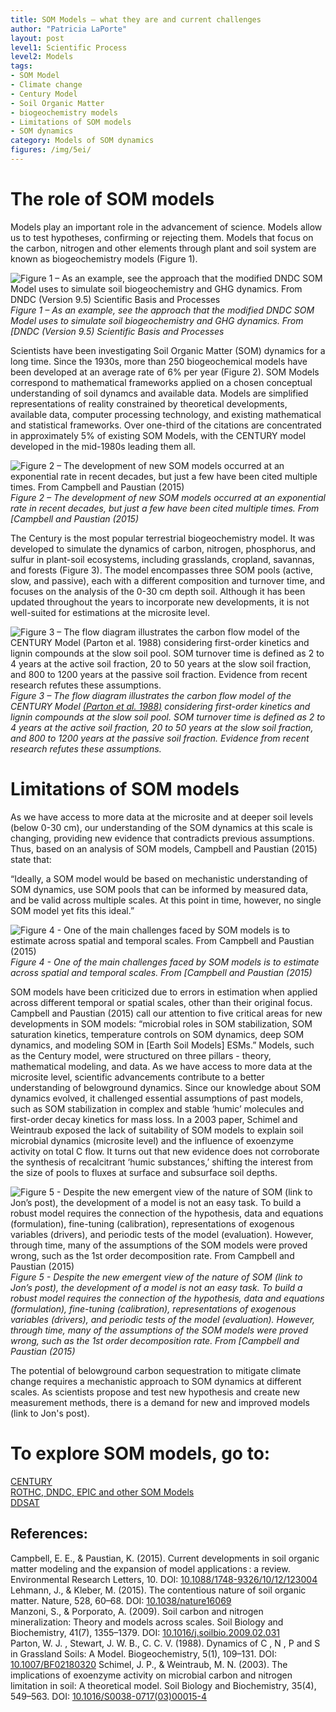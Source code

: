 ```yaml
---
title: SOM Models – what they are and current challenges
author: "Patricia LaPorte"
layout: post
level1: Scientific Process
level2: Models
tags:
- SOM Model
- Climate change
- Century Model
- Soil Organic Matter
- biogeochemistry models
- Limitations of SOM models
- SOM dynamics
category: Models of SOM dynamics
figures: /img/5ei/
---
```


# The role of SOM models

Models play an important role in the advancement of science.  Models allow us to test hypotheses, confirming or rejecting them.  Models that focus on the carbon, nitrogen and other elements through plant and soil system are known as biogeochemistry models (Figure 1). 

![Figure 1 – As an example, see the approach that the modified DNDC SOM Model uses to simulate soil biogeochemistry and GHG dynamics. From [DNDC (Version 9.5) Scientific Basis and Processes](http://www.dndc.sr.unh.edu/papers/DNDC_Scientific_Basis_and_Processes.pdf)]({{site.baseurl}}{{page.figures}}Figure1_Som_Models.png)
*Figure 1 – As an example, see the approach that the modified DNDC SOM Model uses to simulate soil biogeochemistry and GHG dynamics. From [DNDC (Version 9.5) Scientific Basis and Processes*

Scientists have been investigating Soil Organic Matter (SOM) dynamics for a long time.  Since the 1930s, more than 250 biogeochemical models have been developed at an average rate of 6% per year (Figure 2).  SOM Models correspond to mathematical frameworks applied on a chosen conceptual understanding of soil dynamcs and available data.  Models are simplified representations of reality constrained by theoretical developments, available data, computer processing technology, and existing mathematical and statistical frameworks.  Over one-third of the citations are concentrated in approximately 5% of existing SOM Models, with the CENTURY model developed in the mid-1980s leading them all.

![Figure 2 – The development of new SOM models occurred at an exponential rate in recent decades, but just a few have been cited multiple times. From [Campbell and Paustian (2015)](https://doi.org/10.1088/1748-9326/10/12/123004)]({{site.baseurl}}{{page.figures}}Figure2_Som_Models.png)
*Figure 2 – The development of new SOM models occurred at an exponential rate in recent decades, but just a few have been cited multiple times. From [Campbell and Paustian (2015)*

The Century is the most popular terrestrial biogeochemistry model.  It was developed to simulate the dynamics of carbon, nitrogen, phosphorus, and sulfur in plant-soil ecosystems, including grasslands, cropland, savannas, and forests (Figure 3).  The model encompasses three SOM pools (active, slow, and passive), each with a different composition and turnover time, and focuses on the analysis of the 0-30 cm depth soil.  Although it has been updated throughout the years to incorporate new developments, it is not well-suited for estimations at the microsite level.

![Figure 3 – The flow diagram illustrates the carbon flow model of the CENTURY Model [(Parton et al. 1988)](https://doi.org/10.1007/BF02180320) considering first-order kinetics and lignin compounds at the slow soil pool. SOM turnover time is defined as 2 to 4 years at the active soil fraction, 20 to 50 years at the slow soil fraction, and 800 to 1200 years at the passive soil fraction. Evidence from recent research refutes these assumptions.]({{site.baseurl}}{{page.figures}}Figure3.png)
*Figure 3 – The flow diagram illustrates the carbon flow model of the CENTURY Model [(Parton et al. 1988)](https://doi.org/10.1007/BF02180320) considering first-order kinetics and lignin compounds at the slow soil pool. SOM turnover time is defined as 2 to 4 years at the active soil fraction, 20 to 50 years at the slow soil fraction, and 800 to 1200 years at the passive soil fraction. Evidence from recent research refutes these assumptions.*

# Limitations of SOM models 

As we have access to more data at the microsite and at deeper soil levels (below 0-30 cm), our understanding of the SOM dynamics at this scale is changing, providing new evidence that contradicts previous assumptions. Thus, based on an analysis of SOM models, Campbell and Paustian (2015) state that: 

“Ideally, a SOM model would be based on mechanistic understanding of SOM dynamics, use SOM pools that can be informed by measured data, and be valid across multiple scales. At this point in time, however, no single SOM model yet fits this ideal.”
  
![Figure 4 - One of the main challenges faced by SOM models is to estimate across spatial and temporal scales.  From [Campbell and Paustian (2015)](https://doi.org/10.1088/1748-9326/10/12/123004)]({{site.baseurl}}{{page.figures}}Figure4_Som_Models.png)
*Figure 4 - One of the main challenges faced by SOM models is to estimate across spatial and temporal scales.  From [Campbell and Paustian (2015)*

SOM models have been criticized due to errors in estimation when applied across different temporal or spatial scales, other than their original focus.  Campbell and Paustian (2015) call our attention to five critical areas for new developments in SOM models: “microbial roles in SOM stabilization, SOM saturation kinetics, temperature controls on SOM dynamics, deep SOM dynamics, and modeling SOM in [Earth Soil Models] ESMs.”  Models, such as the Century model, were structured on three pillars - theory, mathematical modeling, and data.  As we have access to more data at the microsite level, scientific advancements contribute to a better understanding of belowground dynamics.  Since our knowledge about SOM dynamics evolved, it challenged essential assumptions of past models, such as SOM stabilization in complex and stable ‘humic’ molecules and first-order decay kinetics for mass loss.  In a 2003 paper, Schimel and Weintraub exposed the lack of suitability of SOM models to explain soil microbial dynamics (microsite level) and the influence of exoenzyme activity on total C flow.  It turns out that new evidence does not corroborate the synthesis of recalcitrant ‘humic substances,’ shifting the interest from the size of pools to fluxes at surface and subsurface soil depths. 

![Figure 5 - Despite the new emergent view of the nature of SOM (link to Jon’s post), the development of a model is not an easy task. To build a robust model requires the connection of the hypothesis, data and equations (formulation), fine-tuning (calibration), representations of exogenous variables (drivers), and periodic tests of the model (evaluation). However, through time, many of the assumptions of the SOM models were proved wrong, such as the 1st order decomposition rate. From [Campbell and Paustian (2015)](https://doi.org/10.1088/1748-9326/10/12/123004)]({{site.baseurl}}{{page.figures}}Figure5_Som_Models.png) 
*Figure 5 - Despite the new emergent view of the nature of SOM (link to Jon’s post), the development of a model is not an easy task. To build a robust model requires the connection of the hypothesis, data and equations (formulation), fine-tuning (calibration), representations of exogenous variables (drivers), and periodic tests of the model (evaluation). However, through time, many of the assumptions of the SOM models were proved wrong, such as the 1st order decomposition rate. From [Campbell and Paustian (2015)*

The potential of belowground carbon sequestration to mitigate climate change requires a mechanistic approach to SOM dynamics at different scales. As scientists propose and test new hypothesis and create new measurement methods, there is a demand for new and improved models (link to Jon's post). 

# To explore SOM models, go to:  
[CENTURY](http://www.cgd.ucar.edu/vemap/abstracts/CENTURY.html)  
[ROTHC, DNDC, EPIC and other SOM Models](https://soil-modeling.org/resources-links/model-portal)  
[DDSAT](https://dssat.net/crop-models-and-applications/components)
  
## References: 

Campbell, E. E., & Paustian, K. (2015). Current developments in soil organic matter modeling and the expansion of model applications : a review. Environmental Research Letters, 10. DOI: [10.1088/1748-9326/10/12/123004](https://doi.org/10.1088/1748-9326/10/12/123004)    
Lehmann, J., & Kleber, M. (2015). The contentious nature of soil organic matter. Nature, 528, 60–68. DOI: [10.1038/nature16069](https://doi.org/10.1038/nature16069)    
Manzoni, S., & Porporato, A. (2009). Soil carbon and nitrogen mineralization: Theory and models across scales. Soil Biology and Biochemistry, 41(7), 1355–1379. DOI: [10.1016/j.soilbio.2009.02.031](https://doi.org/10.1016/j.soilbio.2009.02.031)    
Parton, W. J. , Stewart, J. W. B., C. C. V. (1988). Dynamics of C , N , P and S in Grassland Soils: A Model. Biogeochemistry, 5(1), 109–131. DOI: [10.1007/BF02180320](https://doi.org/10.1007/BF02180320)
Schimel, J. P., & Weintraub, M. N. (2003). The implications of exoenzyme activity on microbial carbon and nitrogen limitation in soil: A theoretical model. Soil Biology and Biochemistry, 35(4), 549–563. DOI:  [10.1016/S0038-0717(03)00015-4](https://doi.org/10.1016/S0038-0717(03)00015-4)
